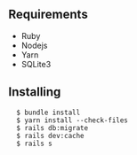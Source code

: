 ## Requirements
* Ruby
* Nodejs
* Yarn
* SQLite3

## Installing
```
  $ bundle install
  $ yarn install --check-files
  $ rails db:migrate
  $ rails dev:cache
  $ rails s
```
